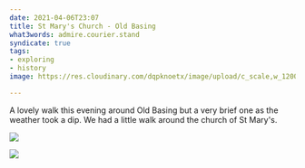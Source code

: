 ```yaml
---
date: 2021-04-06T23:07
title: St Mary's Church - Old Basing
what3words: admire.courier.stand
syndicate: true
tags:
- exploring
- history
image: https://res.cloudinary.com/dqpknoetx/image/upload/c_scale,w_1200/v1617745477/churches/hampshire/Old%20Basing/_DSC9064.jpg

---
```

A lovely walk this evening around Old Basing but a very brief one as the weather took a dip. We had a little walk around the church of St Mary's.

![](https://res.cloudinary.com/dqpknoetx/image/upload/c_scale,w_1200/v1617745477/churches/hampshire/Old%20Basing/_DSC9064.jpg)

![](https://res.cloudinary.com/dqpknoetx/image/upload/c_scale,w_1200/v1617825583/DJI_0090_tl7zdr.jpg)